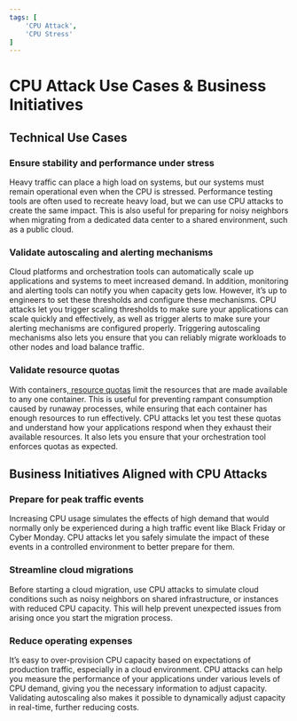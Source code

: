 ```yaml
---
tags: [
    'CPU Attack',
    'CPU Stress'
]
---
```


# CPU Attack Use Cases & Business Initiatives

## Technical Use Cases

### Ensure stability and performance under stress

Heavy traffic can place a high load on systems, but our systems must remain operational even when the CPU is stressed. Performance testing tools are often used to recreate heavy load, but we can use CPU attacks to create the same impact. This is also useful for preparing for noisy neighbors when migrating from a dedicated data center to a shared environment, such as a public cloud.

### Validate autoscaling and alerting mechanisms

Cloud platforms and orchestration tools can automatically scale up applications and systems to meet increased demand. In addition, monitoring and alerting tools can notify you when capacity gets low. However, it’s up to engineers to set these thresholds and configure these mechanisms. CPU attacks let you trigger scaling thresholds to make sure your applications can scale quickly and effectively, as well as trigger alerts to make sure your alerting mechanisms are configured properly. Triggering autoscaling mechanisms also lets you ensure that you can reliably migrate workloads to other nodes and load balance traffic.

### Validate resource quotas

With containers,[ resource quotas](https://kubernetes.io/docs/concepts/configuration/manage-resources-containers/) limit the resources that are made available to any one container. This is useful for preventing rampant consumption caused by runaway processes, while ensuring that each container has enough resources to run effectively. CPU attacks let you test these quotas and understand how your applications respond when they exhaust their available resources. It also lets you ensure that your orchestration tool enforces quotas as expected.

## Business Initiatives Aligned with CPU Attacks

### Prepare for peak traffic events

Increasing CPU usage simulates the effects of high demand that would normally only be experienced during a high traffic event like Black Friday or Cyber Monday. CPU attacks let you safely simulate the impact of these events in a controlled environment to better prepare for them.

### Streamline cloud migrations

Before starting a cloud migration, use CPU attacks to simulate cloud conditions such as noisy neighbors on shared infrastructure, or instances with reduced CPU capacity. This will help prevent unexpected issues from arising once you start the migration process.

### Reduce operating expenses

It’s easy to over-provision CPU capacity based on expectations of production traffic, especially in a cloud environment. CPU attacks can help you measure the performance of your applications under various levels of CPU demand, giving you the necessary information to adjust capacity. Validating autoscaling also makes it possible to dynamically adjust capacity in real-time, further reducing costs.
